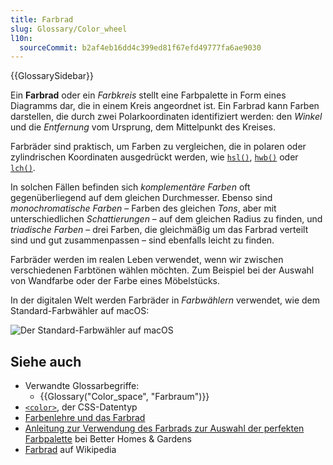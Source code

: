 ```yaml
---
title: Farbrad
slug: Glossary/Color_wheel
l10n:
  sourceCommit: b2af4eb16dd4c399ed81f67efd49777fa6ae9030
---
```


{{GlossarySidebar}}

Ein **Farbrad** oder ein _Farbkreis_ stellt eine Farbpalette in Form eines Diagramms dar, die in einem Kreis angeordnet ist. Ein Farbrad kann Farben darstellen, die durch zwei Polarkoordinaten identifiziert werden: den _Winkel_ und die _Entfernung_ vom Ursprung, dem Mittelpunkt des Kreises.

Farbräder sind praktisch, um Farben zu vergleichen, die in polaren oder zylindrischen Koordinaten ausgedrückt werden, wie [`hsl()`](/de/docs/Web/CSS/color_value/hsl), [`hwb()`](/de/docs/Web/CSS/color_value/hwb) oder [`lch()`](/de/docs/Web/CSS/color_value/lch).

In solchen Fällen befinden sich _komplementäre Farben_ oft gegenüberliegend auf dem gleichen Durchmesser. Ebenso sind _monochromatische Farben_ – Farben des gleichen _Tons_, aber mit unterschiedlichen _Schattierungen_ – auf dem gleichen Radius zu finden, und _triadische Farben_ – drei Farben, die gleichmäßig um das Farbrad verteilt sind und gut zusammenpassen – sind ebenfalls leicht zu finden.

Farbräder werden im realen Leben verwendet, wenn wir zwischen verschiedenen Farbtönen wählen möchten. Zum Beispiel bei der Auswahl von Wandfarbe oder der Farbe eines Möbelstücks.

In der digitalen Welt werden Farbräder in _Farbwählern_ verwendet, wie dem Standard-Farbwähler auf macOS:

![Der Standard-Farbwähler auf macOS](color_wheel_macos.png)

## Siehe auch

- Verwandte Glossarbegriffe:
  - {{Glossary("Color_space", "Farbraum")}}
- [`<color>`](/de/docs/Web/CSS/color_value), der CSS-Datentyp
- [Farbenlehre und das Farbrad](https://www.canva.com/colors/color-wheel/)
- [Anleitung zur Verwendung des Farbrads zur Auswahl der perfekten Farbpalette](https://www.bhg.com/decorating/color/basics/color-wheel-color-chart/) bei Better Homes & Gardens
- [Farbrad](https://en.wikipedia.org/wiki/Color_wheel) auf Wikipedia
